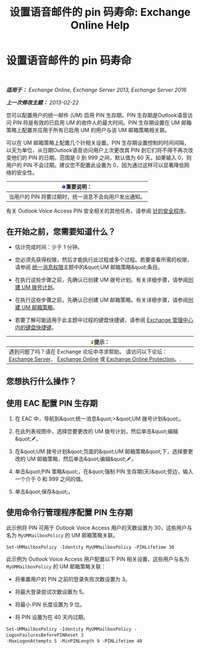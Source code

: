 ﻿---
title: '设置语音邮件的 pin 码寿命: Exchange Online Help'
TOCTitle: 设置语音邮件的 pin 码寿命
ms:assetid: d17f0bf6-0ad6-40a4-bdd5-f7098f39250d
ms:mtpsurl: https://technet.microsoft.com/zh-cn/library/Bb124712(v=EXCHG.150)
ms:contentKeyID: 50556673
ms.date: 05/23/2018
mtps_version: v=EXCHG.150
ms.translationtype: MT
---

# 设置语音邮件的 pin 码寿命

 

_**适用于：** Exchange Online, Exchange Server 2013, Exchange Server 2016_

_**上一次修改主题：** 2013-02-22_

您可以配置用户的统一邮件 (UM) 启用 PIN 生存期。PIN 生存期是Outlook语音访问 PIN 将是有效的已启用 UM 的收件人的最大时间。PIN 生存期设置在 UM 邮箱策略上配置并应用于所有已启用 UM 的用户与该 UM 邮箱策略相关联。

可以在 UM 邮箱策略上配置几个针相关设置。PIN 生存期设置控制的时间间隔，以天为单位，从日期Outlook语音访问用户上次更改其 PIN 到它们将不得不再次改变他们的 PIN 的日期。范围是 0 到 999 之间，默认值为 60 天。如果输入 0，则用户的 PIN 不会过期。建议您不配置此设置为 0，因为通过这样可以显著降低网络的安全性。

<table>
<thead>
<tr class="header">
<th><img src="images/Bb124558.important(EXCHG.150).gif" title="重要说明" alt="重要说明" />重要说明：</th>
</tr>
</thead>
<tbody>
<tr class="odd">
<td>当用户的 PIN 将要过期时，统一消息不会向用户发出通知。</td>
</tr>
</tbody>
</table>


有关 Outlook Voice Access PIN 安全相关的其他任务，请参阅 [针的安全程序](pin-security-procedures-exchange-2013-help.md)。

## 在开始之前，您需要知道什么？

  - 估计完成时间：少于 1 分钟。

  - 您必须先获得权限，然后才能执行此过程或多个过程。若要查看所需的权限，请参阅 [统一消息权限](unified-messaging-permissions-exchange-2013-help.md)主题中的\&quot;UM 邮箱策略\&quot;条目。

  - 在执行这些步骤之前，先确认已创建 UM 拨号计划。有关详细步骤，请参阅[创建 UM 拨号计划](create-a-um-dial-plan-exchange-2013-help.md)。

  - 在执行这些步骤之前，先确认已创建 UM 邮箱策略。有关详细步骤，请参阅[创建 UM 邮箱策略](create-a-um-mailbox-policy-exchange-2013-help.md)。

  - 若要了解可能适用于此主题中过程的键盘快捷键，请参阅 [Exchange 管理中心内的键盘快捷键](keyboard-shortcuts-in-the-exchange-admin-center-exchange-online-protection-help.md)。

<table>
<thead>
<tr class="header">
<th><img src="images/Bb124558.tip(EXCHG.150).gif" title="提示" alt="提示" />提示：</th>
</tr>
</thead>
<tbody>
<tr class="odd">
<td>遇到问题了吗？请在 Exchange 论坛中寻求帮助。 请访问以下论坛：<a href="https://go.microsoft.com/fwlink/p/?linkid=60612">Exchange Server</a>、 <a href="https://go.microsoft.com/fwlink/p/?linkid=267542">Exchange Online</a> 或 <a href="https://go.microsoft.com/fwlink/p/?linkid=285351">Exchange Online Protection</a>。.</td>
</tr>
</tbody>
</table>


## 您想执行什么操作？

## 使用 EAC 配置 PIN 生存期

1.  在 EAC 中，导航到\&quot;统一消息\&quot;\>\&quot;UM 拨号计划\&quot;。

2.  在此列表视图中，选择您要更改的 UM 拨号计划，然后单击\&quot;编辑\&quot;![编辑图标](images/Bb124582.6f53ccb2-1f13-4c02-bea0-30690e6ea71d(EXCHG.150).gif "编辑图标")。

3.  在\&quot;UM 拨号计划\&quot;页面的\&quot;UM 邮箱策略\&quot;下，选择要更改的 UM 邮箱策略，然后单击\&quot;编辑\&quot;![编辑图标](images/Bb124582.6f53ccb2-1f13-4c02-bea0-30690e6ea71d(EXCHG.150).gif "编辑图标")。

4.  单击\&quot;PIN 策略\&quot;，在\&quot;强制 PIN 生存期(天)\&quot;旁边，输入一个介于 0 和 999 之间的值。

5.  单击\&quot;保存\&quot;。

## 使用命令行管理程序配置 PIN 生存期

此示例将 PIN 可用于 Outlook Voice Access 用户的天数设置为 30，这些用户与名为 `MyUMMailboxPolicy` 的 UM 邮箱策略关联。

    Set-UMMailboxPolicy -Identity MyUMMailboxPolicy -PINLifetime 30

此示例为 Outlook Voice Access 用户配置以下 PIN 相关设置，这些用户与名为 `MyUMMailboxPolicy` 的 UM 邮箱策略关联：

  - 将重置用户的 PIN 之前的登录失败次数设置为 3。

  - 将最大登录尝试次数设置为 5。

  - 将最小 PIN 长度设置为 9 位。

  - 将 PIN 设置为在 40 天内过期。

<!-- end list -->

    Set-UMMailboxPolicy -Identity MyUMMailboxPolicy -LogonFailuresBeforePINReset 3
    -MaxLogonAttempts 5 -MinPINLength 9 -PINLifetime 40

